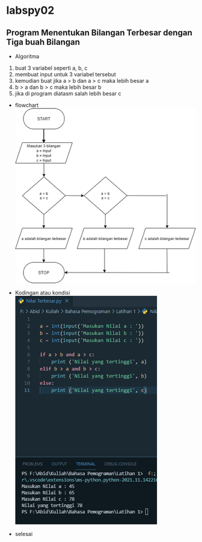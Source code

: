 # labspy02
## Program Menentukan Bilangan Terbesar dengan Tiga buah Bilangan

- Algoritma
1. buat 3 variabel seperti a, b, c
2. membuat input untuk 3 variabel tersebut
3. kemudian buat jika a > b dan a > c maka lebih besar a
4. b > a dan b > c maka lebih besar b
5. jika di program diatasm salah lebih besar c

- flowchart
![img 1](screenshot/f1.png)

- Kodingan atau kondisi
![img 2](screenshot/1.png)

- selesai